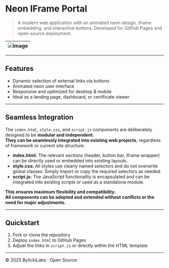 # Neon IFrame Portal

> A modern web application with an animated neon design, iframe embedding, and interactive buttons. Developed for GitHub Pages and open-source deployment.

|![image](https://github.com/user-attachments/assets/61ac5779-cec4-4e88-b35e-7b69bf319dda)|
|---|

---

## Features

- Dynamic selection of external links via buttons  
- Animated neon user interface  
- Responsive and optimized for desktop & mobile  
- Ideal as a landing page, dashboard, or certificate viewer

---

## Seamless Integration

The `index.html`, `style.css`, and `script.js` components are deliberately designed to be **modular and independent**.  
**They can be seamlessly integrated into existing web projects**, regardless of framework or current site structure:

- **index.html:** The relevant sections (header, button bar, iframe wrapper) can be directly used or embedded into existing layouts.
- **style.css:** All styles use clearly named selectors and do not overwrite global classes. Simply import or copy the required selectors as needed.
- **script.js:** The JavaScript functionality is encapsulated and can be integrated into existing scripts or used as a standalone module.

**This ensures maximum flexibility and compatibility.  
All components can be adopted and extended without conflicts or the need for major adjustments.**

---

## Quickstart

1. Fork or clone the repository  
2. Deploy `index.html` to GitHub Pages  
3. Adjust the links in `script.js` or directly within the HTML template

---

© 2025 BylickiLabs · Open Source

